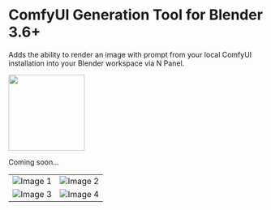 # ComfyUI Generation Tool for Blender 3.6+
Adds the ability to render an image with prompt from your local ComfyUI installation into your Blender workspace via N Panel.

<img src="https://github.com/Smuzzies/CGT-ComfyUI-Generation-Tool/assets/110495122/ff47a6da-3335-4588-86b2-1e0de6ba3f25" width="150" height="150">

Coming soon...

<table>
  <tr>
    <td align="center">
      <img src="https://github.com/Smuzzies/sdxl_local_blender_addon/assets/110495122/0b82e5f8-f40a-44de-b459-7ee259964465" alt="Image 1">
    </td>
    <td align="center">
      <img src="https://github.com/Smuzzies/sdxl_local_blender_addon/assets/110495122/ae7c30f1-1dd3-4f84-8fc0-08a31800244d" alt="Image 2">
    </td>
  </tr>
  <tr>
    <td align="center">
      <img src="https://github.com/Smuzzies/sdxl_local_blender_addon/assets/110495122/2935fa06-d2f3-47f1-be83-4360b84ba58c" alt="Image 3">
    </td>
    <td align="center">
      <img src="https://github.com/Smuzzies/sdxl_local_blender_addon/assets/110495122/8e336e1c-27d9-435e-a9ed-9b91e4b089b4" alt="Image 4">
    </td>
  </tr>
</table>
